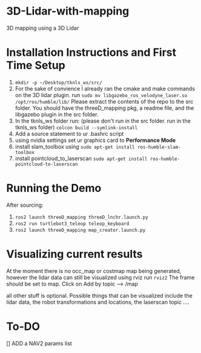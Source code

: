 # 3D-Lidar-with-mapping
3D mapping using a 3D Lidar

# Installation Instructions and First Time Setup

1) ```mkdir -p ~/Desktop/tknls_ws/src/```
3) For the sake of convience I already ran the cmake and make commands on the 3D lidar plugin. run ```sudo mv libgazebo_ros_velodyne_laser.so /opt/ros/humble/lib/```
   Please extract the contents of the repo to the src folder. You should have the threeD_mapping pkg, a readme file, and the libgazebo plugin in the src folder.
5) In the tknls_ws folder run: (please don't run in the src folder. run in the tknls_ws folder)
   ```colcon build --symlink-install```
6) Add a source statement to ur .bashrc script
7) using nvidia settings set ur graphics card to **Performance Mode**
8) install slam_toolbox using ```sudo apt-get install ros-humble-slam-toolbox```
9) install pointcloud_to_laserscan ```sudo apt-get install ros-humble-pointcloud-to-laserscan```

# Running the Demo
After sourcing: 
1) ```ros2 launch threeD_mapping threeD_lnchr.launch.py```
2) ```ros2 run turtlebot3_teleop teleop_keyboard```
3) ```ros2 launch threeD_mapping map_creator.launch.py```

# Visualizing current results
At the moment there is no occ_map or costmap map being generated, however the lidar data can still be visualized using rviz
run ```rviz2``` 
The frame should be set to map.
Click on Add by topic --> /map

all other stuff is optional. Possible things that can be visualized include the lidar data, the robot transformations and locations, the laserscan topic ....

# To-DO
[] ADD a NAV2 params list

